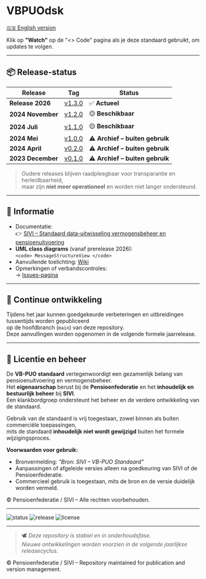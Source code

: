 # VBPUOdsk

[🇬🇧 English version](README.en.md)

Klik op **"Watch"** op de "<> Code" pagina als je deze standaard gebruikt, om updates te volgen.

---

## 📦 Release-status

| Release | Tag | Status |
|----------|-----|--------|
| **Release 2026** | [v1.3.0](https://github.com/dma61/VBPUOdsk/releases/tag/v1.3.0) | ✅ **Actueel** |
| **2024 November** | [v1.2.0](https://github.com/dma61/VBPUOdsk/releases/tag/v1.2.0) | 🟡 **Beschikbaar** |
| **2024 Juli** | [v1.1.0](https://github.com/dma61/VBPUOdsk/releases/tag/v1.1.0) | 🟡 **Beschikbaar** |
| **2024 Mei** | [v1.0.0](https://github.com/dma61/VBPUOdsk/releases/tag/v1.0.0) | ⚠️ **Archief – buiten gebruik** |
| **2024 April** | [v0.2.0](https://github.com/dma61/VBPUOdsk/releases/tag/v0.2.0) | ⚠️ **Archief – buiten gebruik** |
| **2023 December** | [v0.1.0](https://github.com/dma61/VBPUOdsk/releases/tag/v0.1.0) | ⚠️ **Archief – buiten gebruik** |

> Oudere releases blijven raadpleegbaar voor transparantie en herleidbaarheid,  
> maar zijn **niet meer operationeel** en worden niet langer ondersteund.

---

## 📘 Informatie

- Documentatie:  
  👉 [SIVI – Standaard data-uitwisseling vermogensbeheer en pensioenuitvoering](https://www.sivi.org/pensioen/standaard-data-uitwisseling-vermogensbeheer-en-pensioenuitvoering)
- **UML class diagrams** (vanaf prerelease 2026):  
  `<code> MessageStructureView </code>`
- Aanvullende toelichting: [Wiki](https://github.com/dma61/VBPUOdsk/wiki)
- Opmerkingen of verbandscontroles:  
  → [Issues-pagina](https://github.com/dma61/VBPUOdsk/issues)

---

## 🔄 Continue ontwikkeling

Tijdens het jaar kunnen goedgekeurde verbeteringen en uitbreidingen tussentijds worden gepubliceerd  
op de hoofdbranch (`main`) van deze repository.  
Deze aanvullingen worden opgenomen in de volgende formele jaarrelease.

---

## 📜 Licentie en beheer

De **VB-PUO standaard** vertegenwoordigt een gezamenlijk belang van pensioenuitvoering en vermogensbeheer.  
Het **eigenaarschap** berust bij de **Pensioenfederatie** en het **inhoudelijk en bestuurlijk beheer** bij **SIVI**.  
Een klankbordgroep ondersteunt het beheer en de verdere ontwikkeling van de standaard.

Gebruik van de standaard is vrij toegestaan, zowel binnen als buiten commerciële toepassingen,  
mits de standaard **inhoudelijk niet wordt gewijzigd** buiten het formele wijzigingsproces.

**Voorwaarden voor gebruik:**
- Bronvermelding: *"Bron: SIVI – VB-PUO Standaard"*
- Aanpassingen of afgeleide versies alleen na goedkeuring van SIVI of de Pensioenfederatie.
- Commercieel gebruik is toegestaan, mits de bron en de versie duidelijk worden vermeld.

© Pensioenfederatie / SIVI – Alle rechten voorbehouden.

---

![status](https://img.shields.io/badge/status-actueel-success)
![release](https://img.shields.io/badge/latest_release-2026-blue)
![license](https://img.shields.io/badge/license-SIVI_Governance-blue)

---

> 🕊️ *Deze repository is stabiel en in onderhoudsfase.  
> Nieuwe ontwikkelingen worden voorzien in de volgende jaarlijkse releasecyclus.*

© Pensioenfederatie / SIVI – Repository maintained for publication and version management.
